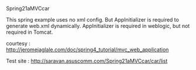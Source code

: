 Spring21aMVCcar


This spring example uses no xml config. 
But AppInitializer is required to generate web.xml dynamically.
AppInitializer is required in weblogic, but not required in Tomcat.
 

courtesy : http://jeromejaglale.com/doc/spring4_tutorial/mvc_web_application

Test site : http://saravan.asuscomm.com/Spring21aMVCcar/car/list


